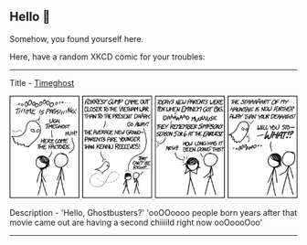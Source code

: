 ## Hello 👀

Somehow, you found yourself here.

Here, have a random XKCD comic for your troubles:

-----------------------------------

Title - [Timeghost](https://xkcd.com/1393)

![Timeghost](./random_comic.png)

Description - 'Hello, Ghostbusters?' 'ooOOoooo people born years after that movie came out are having a second chiiiild right now ooOoooOoo'

-----------------------------------